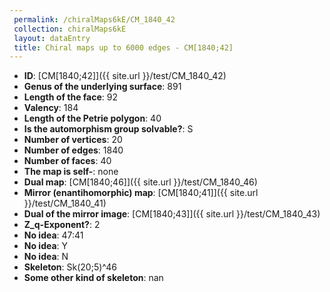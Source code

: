 ```yaml
--- 
 permalink: /chiralMaps6kE/CM_1840_42 
 collection: chiralMaps6kE
 layout: dataEntry
 title: Chiral maps up to 6000 edges - CM[1840;42]
---
```


- **ID**: [CM[1840;42]]({{ site.url }}/test/CM_1840_42)
- **Genus of the underlying surface**: 891
- **Length of the face**: 92
- **Valency**: 184
- **Length of the Petrie polygon**: 40
- **Is the automorphism group solvable?**: S
- **Number of vertices**: 20
- **Number of edges**: 1840
- **Number of faces**: 40
- **The map is self-**: none
- **Dual map**: [CM[1840;46]]({{ site.url }}/test/CM_1840_46)
- **Mirror (enantihomorphic) map**: [CM[1840;41]]({{ site.url }}/test/CM_1840_41)
- **Dual of the mirror image**: [CM[1840;43]]({{ site.url }}/test/CM_1840_43)
- **Z_q-Exponent?**: 2
- **No idea**:  47:41
- **No idea**: Y
- **No idea**: N
- **Skeleton**: Sk(20;5)^46
- **Some other kind of skeleton**: nan
